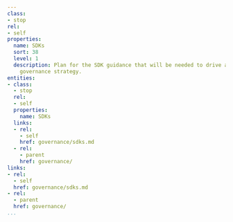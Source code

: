 ```yaml
---
class:
- stop
rel:
- self
properties:
  name: SDKs
  sort: 38
  level: 1
  description: Plan for the SDK guidance that will be needed to drive a wider service
    governance strategy.
entities:
- class:
  - stop
  rel:
  - self
  properties:
    name: SDKs
  links:
  - rel:
    - self
    href: governance/sdks.md
  - rel:
    - parent
    href: governance/
links:
- rel:
  - self
  href: governance/sdks.md
- rel:
  - parent
  href: governance/
...
```

